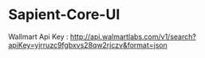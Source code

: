 # Sapient-Core-UI
Wallmart Api Key : http://api.walmartlabs.com/v1/search?apiKey=yjrruzc9fgbxvs28qw2rjczv&format=json

